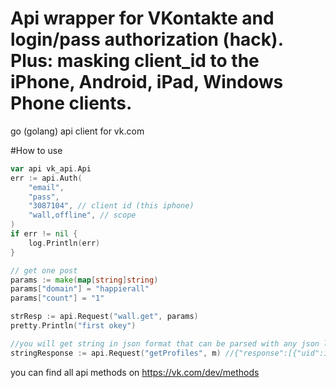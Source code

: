Api wrapper for VKontakte and login/pass authorization (hack).
Plus: masking client_id to the iPhone, Android, iPad, Windows Phone clients.
==========

go (golang) api client for vk.com

#How to use

```Go
var api vk_api.Api
err := api.Auth(
    "email",
    "pass",
    "3087104", // client id (this iphone)
    "wall,offline", // scope
)
if err != nil {
    log.Println(err)
}

// get one post
params := make(map[string]string)
params["domain"] = "happierall"
params["count"] = "1"

strResp := api.Request("wall.get", params)
pretty.Println("first okey")

//you will get string in json format that can be parsed with any json lib
stringResponse := api.Request("getProfiles", m) //{"response":[{"uid":1,"first_name":"Pavel","last_name":"Durov"}]}
```

you can find all api methods on https://vk.com/dev/methods
